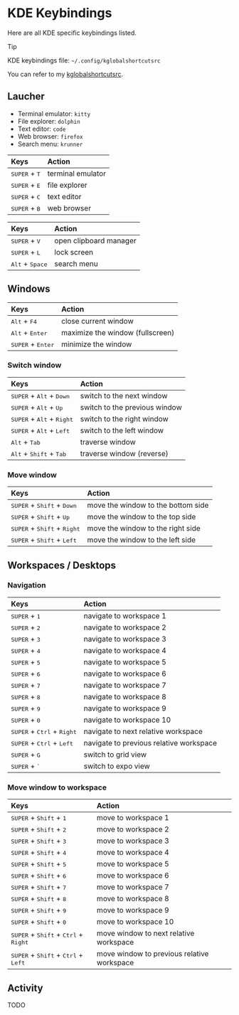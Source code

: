 # KDE Keybindings

Here are all KDE specific keybindings listed.

> [!TIP]
> KDE keybindings file: `~/.config/kglobalshortcutsrc`

You can refer to my [kglobalshortcutsrc](../../home/dot_config/executable_kglobalshortcutsrc).

## Laucher

- Terminal emulator: `kitty`
- File explorer: `dolphin`
- Text editor: `code`
- Web browser: `firefox`
- Search menu: `krunner`

| Keys                                                 | Action                          |
| :--------------------------------------------------- | :------------------------------ |
| <kbd>SUPER</kbd> + <kbd>T</kbd>                      | terminal emulator               |
| <kbd>SUPER</kbd> + <kbd>E</kbd>                      | file explorer                   |
| <kbd>SUPER</kbd> + <kbd>C</kbd>                      | text editor                     |
| <kbd>SUPER</kbd> + <kbd>B</kbd>                      | web browser                     |

| Keys                                                 | Action                          |
| :--------------------------------------------------- | :------------------------------ |
| <kbd>SUPER</kbd> + <kbd>V</kbd>                      | open clipboard manager          |
| <kbd>SUPER</kbd> + <kbd>L</kbd>                      | lock screen                     |
| <kbd>Alt</kbd> + <kbd>Space</kbd>                    | search menu                     |

## Windows

| Keys                                                 | Action                          |
| :--------------------------------------------------- | :------------------------------ |
| <kbd>Alt</kbd> + <kbd>F4</kbd>                       | close current window            |
| <kbd>Alt</kbd> + <kbd>Enter</kbd>                    | maximize the window (fullscreen)|
| <kbd>SUPER</kbd> + <kbd>Enter</kbd>                  | minimize the window             |

### Switch window

| Keys                                                 | Action                          |
| :--------------------------------------------------- | :------------------------------ |
| <kbd>SUPER</kbd> + <kbd>Alt</kbd> + <kbd>Down</kbd>  | switch to the next window       |
| <kbd>SUPER</kbd> + <kbd>Alt</kbd> + <kbd>Up</kbd>    | switch to the previous window   |
| <kbd>SUPER</kbd> + <kbd>Alt</kbd> + <kbd>Right</kbd> | switch to the right window      |
| <kbd>SUPER</kbd> + <kbd>Alt</kbd> + <kbd>Left</kbd>  | switch to the left window       |
| <kbd>Alt</kbd> + <kbd>Tab</kbd>                      | traverse window                 |
| <kbd>Alt</kbd> + <kbd>Shift</kbd> + <kbd>Tab</kbd>   | traverse window (reverse)       |

### Move window

| Keys                                                 | Action                          |
| :--------------------------------------------------- | :------------------------------ |
| <kbd>SUPER</kbd> + <kbd>Shift</kbd> + <kbd>Down</kbd>  | move the window to the bottom side  |
| <kbd>SUPER</kbd> + <kbd>Shift</kbd> + <kbd>Up</kbd>    | move the window to the top side     |
| <kbd>SUPER</kbd> + <kbd>Shift</kbd> + <kbd>Right</kbd> | move the window to the right side   |
| <kbd>SUPER</kbd> + <kbd>Shift</kbd> + <kbd>Left</kbd>  | move the window to the left side    |

## Workspaces / Desktops

### Navigation

| Keys                                                 | Action                          |
| :--------------------------------------------------- | :------------------------------ |
| <kbd>SUPER</kbd> + <kbd>1</kbd>                      | navigate to workspace 1         |
| <kbd>SUPER</kbd> + <kbd>2</kbd>                      | navigate to workspace 2         |
| <kbd>SUPER</kbd> + <kbd>3</kbd>                      | navigate to workspace 3         |
| <kbd>SUPER</kbd> + <kbd>4</kbd>                      | navigate to workspace 4         |
| <kbd>SUPER</kbd> + <kbd>5</kbd>                      | navigate to workspace 5         |
| <kbd>SUPER</kbd> + <kbd>6</kbd>                      | navigate to workspace 6         |
| <kbd>SUPER</kbd> + <kbd>7</kbd>                      | navigate to workspace 7         |
| <kbd>SUPER</kbd> + <kbd>8</kbd>                      | navigate to workspace 8         |
| <kbd>SUPER</kbd> + <kbd>9</kbd>                      | navigate to workspace 9         |
| <kbd>SUPER</kbd> + <kbd>0</kbd>                      | navigate to workspace 10        |
| <kbd>SUPER</kbd> + <kbd>Ctrl</kbd> + <kbd>Right</kbd>| navigate to next relative workspace      |
| <kbd>SUPER</kbd> + <kbd>Ctrl</kbd> + <kbd>Left</kbd> | navigate to previous relative workspace  |
| <kbd>SUPER</kbd> + <kbd>G</kbd>                      | switch to grid view             |
| <kbd>SUPER</kbd> + <kbd>`</kbd>                      | switch to expo view             |

### Move window to workspace

| Keys                                                 | Action                          |
| :--------------------------------------------------- | :------------------------------ |
| <kbd>SUPER</kbd> + <kbd>Shift</kbd> + <kbd>1</kbd>   | move to workspace 1             |
| <kbd>SUPER</kbd> + <kbd>Shift</kbd> + <kbd>2</kbd>   | move to workspace 2             |
| <kbd>SUPER</kbd> + <kbd>Shift</kbd> + <kbd>3</kbd>   | move to workspace 3             |
| <kbd>SUPER</kbd> + <kbd>Shift</kbd> + <kbd>4</kbd>   | move to workspace 4             |
| <kbd>SUPER</kbd> + <kbd>Shift</kbd> + <kbd>5</kbd>   | move to workspace 5             |
| <kbd>SUPER</kbd> + <kbd>Shift</kbd> + <kbd>6</kbd>   | move to workspace 6             |
| <kbd>SUPER</kbd> + <kbd>Shift</kbd> + <kbd>7</kbd>   | move to workspace 7             |
| <kbd>SUPER</kbd> + <kbd>Shift</kbd> + <kbd>8</kbd>   | move to workspace 8             |
| <kbd>SUPER</kbd> + <kbd>Shift</kbd> + <kbd>9</kbd>   | move to workspace 9             |
| <kbd>SUPER</kbd> + <kbd>Shift</kbd> + <kbd>0</kbd>   | move to workspace 10            |
| <kbd>SUPER</kbd> + <kbd>Shift</kbd> + <kbd>Ctrl</kbd> + <kbd>Right</kbd>  | move window to next relative workspace |
| <kbd>SUPER</kbd> + <kbd>Shift</kbd> + <kbd>Ctrl</kbd> + <kbd>Left</kbd>   | move window to previous relative workspace |

## Activity

TODO
